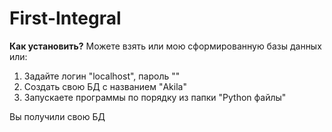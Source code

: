 # First-Integral

**Как установить?**
Можете взять или мою сформированную базы данных или:

1) Задайте логин "localhost", пароль ""
2) Создать свою БД с названием "Akila"
3) Запускаете программы по порядку из папки "Python файлы"

Вы получили свою БД
